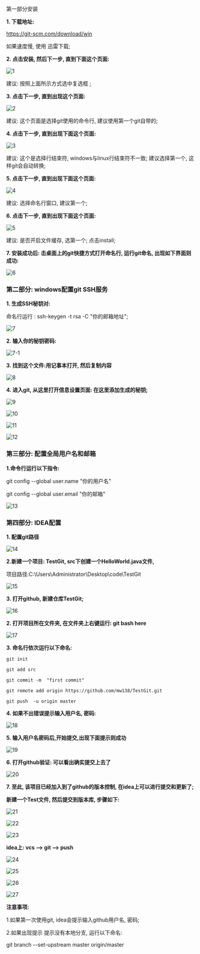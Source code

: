 ﻿第一部分安装

**1. 下载地址:**  

https://git-scm.com/download/win

如果速度慢, 使用 迅雷下载;

**2. 点击安装, 然后下一步, 直到下面这个页面:**

![1](\Git使用\Git附件图片\1.jpg)

建议: 按照上面所示方式选中复选框 ;

**3.  点击下一步, 直到出现这个页面:**

![2](\Git使用\Git附件图片\2.jpg)

建议: 这个页面是选择git使用的命令行, 建议使用第一个git自带的;

**4. 点击下一步, 直到出现下面这个页面:**

![3](\Git使用\Git附件图片\3.jpg)

建议: 这个是选择行结束符, windows与linux行结束符不一致; 建议选择第一个, 这样git会自动转换;

**5. 点击下一步, 直到出现下面这个页面:**

![4](\Git使用\Git附件图片\4.jpg)

建议: 选择命名行窗口, 建议第一个;

**6. 点击下一步, 直到出现下面这个页面:**

![5](\Git使用\Git附件图片\5.jpg)

建议: 是否开启文件缓存, 选第一个; 点击install;

**7. 安装成功后: 击桌面上的git快捷方式打开命名行, 运行git命名, 出现如下界面则成功:**

![6](\Git使用\Git附件图片\6.jpg)

### 第二部分: windows配置git SSH服务

**1. 生成SSH秘钥对:**

命名行运行 : ssh-keygen -t rsa -C "你的邮箱地址";

![7](\Git使用\Git附件图片\7.jpg)

**2. 输入你的秘钥密码:**

![7-1](\Git使用\Git附件图片\7-1.jpg)

**3. 找到这个文件:用记事本打开, 然后复制内容**

![8](\Git使用\Git附件图片\8.jpg)

**4. 进入git, 从这里打开信息设置页面: 在这里添加生成的秘钥;**

![9](\Git使用\Git附件图片\9.jpg)

![10](\Git使用\Git附件图片\10.jpg)

![11](\Git使用\Git附件图片\11.jpg)

![12](\Git使用\Git附件图片\12.png)

### 第三部分: 配置全局用户名和邮箱

**1.命令行运行以下指令:**

git config --global user.name  "你的用户名"

git config --global user.email "你的邮箱"

![13](\Git使用\Git附件图片\13.jpg)

### 第四部分: IDEA配置

**1. 配置git路径**

![14](\Git使用\Git附件图片\14.jpg)

**2.新建一个项目: TestGit,   src下创建一个HelloWorld.java文件,**  

项目路径:C:\Users\Administrator\Desktop\code\TestGit

![15](\Git使用\Git附件图片\15.jpg)

**3. 打开github, 新建仓库TestGit;**

![16](\Git使用\Git附件图片\16.jpg)

**2. 打开项目所在文件夹, 在文件夹上右键运行: git bash here**

![17](\Git使用\Git附件图片\17.jpg)

**3. 命名行依次运行以下命名:**

```
git init

git add src

git commit -m  "first commit"

git remote add origin https://github.com/mw138/TestGit.git

git push  -u origin master
```

**4. 如果不出错误提示输入用户名, 密码:**

![18](\Git使用\Git附件图片\18.png)

**5. 输入用户名密码后,开始提交,出现下面提示则成功**

![19](\Git使用\Git附件图片\19.jpg)

**6. 打开github验证: 可以看出确实提交上去了**

![20](\Git使用\Git附件图片\20.jpg)

**7. 至此, 该项目已经加入到了github的版本控制,  在idea上可以进行提交和更新了;**

**新建一个Test文件, 然后提交到版本库,  步骤如下:**

 

![21](\Git使用\Git附件图片\21.jpg)

 

![22](\Git使用\Git附件图片\22.jpg)

![23](\Git使用\Git附件图片\23.jpg)

**idea上: vcs --> git --> push**

![24](\Git使用\Git附件图片\24.jpg)

![25](\Git使用\Git附件图片\25.jpg)

![26](\Git使用\Git附件图片\26.jpg)

![27](\Git使用\Git附件图片\27.jpg)

**注意事项:**

1.如果第一次使用git, idea会提示输入github用户名, 密码;

2.如果出现提示 提示没有本地分支, 运行以下命名:

git branch --set-upstream master origin/master